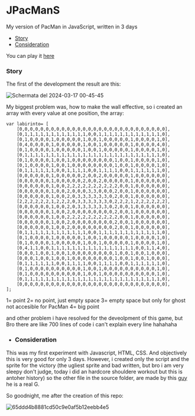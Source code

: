 # JPacManS
My version of PacMan in JavaScript, written in 3 days
- [Story](#story)
- [Consideration](#consideration)

You can play it [here](https://l-amichevoleprogrammatorediquartiere.github.io/JPacManS/)

### <a name="story"> Story </a>
The first of the development the result are this:

![Schermata del 2024-03-17 00-45-45](https://github.com/L-amichevoleprogrammatorediquartiere/JPacManS/assets/64810680/08d045b1-efb0-41a4-92ff-9cb3901b863c)

My biggest problem was, how to make the wall effective, so i created an array with every value at one position, the array:

```
var labirinto= [
    [0,0,0,0,0,0,0,0,0,0,0,0,0,0,0,0,0,0,0,0,0,0,0,0,0,0,0,0],
    [0,1,1,1,1,1,1,1,1,1,1,1,1,0,0,1,1,1,1,1,1,1,1,1,1,1,1,0],
    [0,1,0,0,0,0,1,0,0,0,0,0,1,0,0,1,0,0,0,0,0,1,0,0,0,0,1,0],
    [0,4,0,0,0,0,1,0,0,0,0,0,1,0,0,1,0,0,0,0,0,1,0,0,0,0,4,0],
    [0,1,0,0,0,0,1,0,0,0,0,0,1,0,0,1,0,0,0,0,0,1,0,0,0,0,1,0],
    [0,1,1,1,1,1,1,1,1,1,1,1,1,1,1,1,1,1,1,1,1,1,1,1,1,1,1,0],
    [0,1,0,0,0,0,1,0,0,1,0,0,0,0,0,0,0,0,1,0,0,1,0,0,0,0,1,0],
    [0,1,0,0,0,0,1,0,0,1,0,0,0,0,0,0,0,0,1,0,0,1,0,0,0,0,1,0],
    [0,1,1,1,1,1,1,0,0,1,1,1,1,0,0,1,1,1,1,0,0,1,1,1,1,1,1,0],
    [0,0,0,0,0,0,1,0,0,0,0,0,2,0,0,2,0,0,0,0,0,1,0,0,0,0,0,0],
    [0,0,0,0,0,0,1,0,0,0,0,0,2,0,0,2,0,0,0,0,0,1,0,0,0,0,0,0],
    [0,0,0,0,0,0,1,0,0,2,2,2,2,2,2,2,2,2,2,0,0,1,0,0,0,0,0,0],
    [0,0,0,0,0,0,1,0,0,2,0,0,0,3,3,0,0,0,2,0,0,1,0,0,0,0,0,0],
    [0,0,0,0,0,0,1,0,0,2,0,3,3,3,3,3,3,0,2,0,0,1,0,0,0,0,0,0],
    [2,2,2,2,2,2,1,2,2,2,0,3,3,3,3,3,3,0,2,2,2,1,2,2,2,2,2,2],
    [0,0,0,0,0,0,1,0,0,2,0,3,3,3,3,3,3,0,2,0,0,1,0,0,0,0,0,0],
    [0,0,0,0,0,0,1,0,0,2,0,0,0,0,0,0,0,0,2,0,0,1,0,0,0,0,0,0],
    [0,0,0,0,0,0,1,0,0,2,2,2,2,2,2,2,2,2,2,0,0,1,0,0,0,0,0,0],
    [0,0,0,0,0,0,1,0,0,2,0,0,0,0,0,0,0,0,2,0,0,1,0,0,0,0,0,0],
    [0,0,0,0,0,0,1,0,0,2,0,0,0,0,0,0,0,0,2,0,0,1,0,0,0,0,0,0],
    [0,1,1,1,1,1,1,1,1,1,1,1,1,0,0,1,1,1,1,1,1,1,1,1,1,1,1,0],
    [0,1,0,0,0,0,1,0,0,0,0,0,1,0,0,1,0,0,0,0,0,1,0,0,0,0,1,0],
    [0,1,0,0,0,0,1,0,0,0,0,0,1,0,0,1,0,0,0,0,0,1,0,0,0,0,1,0],
    [0,4,1,1,0,0,1,1,1,1,1,1,1,1,1,1,1,1,1,1,1,1,0,0,1,1,4,0],
    [0,0,0,1,0,0,1,0,0,1,0,0,0,0,0,0,0,0,1,0,0,1,0,0,1,0,0,0],
    [0,0,0,1,0,0,1,0,0,1,0,0,0,0,0,0,0,0,1,0,0,1,0,0,1,0,0,0],
    [0,1,1,1,1,1,1,0,0,1,1,1,1,0,0,1,1,1,1,0,0,1,1,1,1,1,1,0],
    [0,1,0,0,0,0,0,0,0,0,0,0,1,0,0,1,0,0,0,0,0,0,0,0,0,0,1,0],
    [0,1,0,0,0,0,0,0,0,0,0,0,1,0,0,1,0,0,0,0,0,0,0,0,0,0,1,0],
    [0,1,1,1,1,1,1,1,1,1,1,1,1,1,1,1,1,1,1,1,1,1,1,1,1,1,1,0],
    [0,0,0,0,0,0,0,0,0,0,0,0,0,0,0,0,0,0,0,0,0,0,0,0,0,0,0,0],
];
```
1= point
2= no point, just empty space
3= empty space but only for ghost not accesible for PacMan
4= big point

and other problem i have resolved for the deveolpment of this game, but Bro there are like 700 lines of code i can't explain every line hahahaha

- ### <a name="consideration"> Consideration </a>

This was my first experiment with Javascript, HTML, CSS. And objectively this is very good for only 3 days. However, i created only the script and the sprite for the victory (the ugliest sprite and bad written, but bro i am very sleepy don't judge, today i did an hardcore shouldere workout but this is antoher history) so the other file in the source folder, are made by this [guy](https://github.com/bward2/pacman-js) he is a real G. 

So goodnight, me after the creation of this repo:

![65ddd4b8881cd50c9e0af5b12eebb4e5](https://github.com/L-amichevoleprogrammatorediquartiere/JPacManS/assets/64810680/1efb5f5f-8b16-4a99-80ab-f6cd3d4b7bae)

